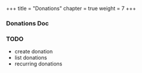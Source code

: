 +++
title = "Donations"
chapter = true
weight = 7
+++

### Donations Doc

### TODO

* create donation
* list donations
* recurring donations
